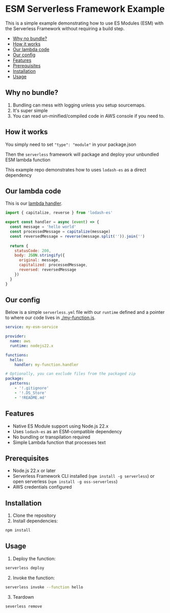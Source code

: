 # ESM Serverless Framework Example

This is a simple example demonstrating how to use ES Modules (ESM) with the Serverless Framework without requiring a build step.

<!-- doc-gen {TOC} -->
- [Why no bundle?](#why-no-bundle)
- [How it works](#how-it-works)
- [Our lambda code](#our-lambda-code)
- [Our config](#our-config)
- [Features](#features)
- [Prerequisites](#prerequisites)
- [Installation](#installation)
- [Usage](#usage)
<!-- end-doc-gen -->

## Why no bundle?

1. Bundling can mess with logging unless you setup sourcemaps.
2. It's super simple
3. You can read un-minified/compiled code in AWS console if you need to.

## How it works

You simply need to set `"type": "module"` in your package.json

Then the `serverless` framework will package and deploy your unbundled ESM lambda function

This example repo demonstrates how to uses `lodash-es` as a direct dependency

## Our lambda code

This is our [lambda handler](https://github.com/DavidWells/serverless-esm-functions-no-build-example/blob/main/my-function.js).

<!-- doc-gen {CODE} src="./my-function.js" -->
```js
import { capitalize, reverse } from 'lodash-es'

export const handler = async (event) => {
  const message = 'hello world'
  const processedMessage = capitalize(message)
  const reversedMessage = reverse(message.split('')).join('')
  
  return {
    statusCode: 200,
    body: JSON.stringify({
      original: message,
      capitalized: processedMessage,
      reversed: reversedMessage
    })
  }
}
```
<!-- end-doc-gen -->

## Our config

Below is a simple `serverless.yml` file with our `runtime` defined and a pointer to where our code lives in [./my-function.js](https://github.com/DavidWells/serverless-esm-functions-no-build-example/blob/main/my-function.js).

<!-- doc-gen {CODE} src="./serverless.yml"-->
```yml
service: my-esm-service

provider:
  name: aws
  runtime: nodejs22.x

functions:
  hello:
    handler: my-function.handler

# Optionally, you can exclude files from the packaged zip
package:
  patterns:
    - '!.gitignore'
    - '!.DS_Store'
    - '!README.md'
```
<!-- end-doc-gen -->

## Features

- Native ES Module support using Node.js 22.x
- Uses `lodash-es` as an ESM-compatible dependency
- No bundling or transpilation required
- Simple Lambda function that processes text

## Prerequisites

- Node.js 22.x or later
- Serverless Framework CLI installed (`npm install -g serverless`) or open serverless (`npm install -g oss-serverless`)
- AWS credentials configured

## Installation

1. Clone the repository
2. Install dependencies:

```bash
npm install
```

## Usage

1. Deploy the function:

```bash
serverless deploy
``` 

2. Invoke the function:

```bash
serverless invoke --function hello
```

3. Teardown

```bash
severless remove
```
